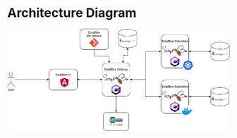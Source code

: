 ﻿# Architecture Diagram

![architecture_diagram](../assets/ScriptBee_Architecture.png "Architecture Diagram")
